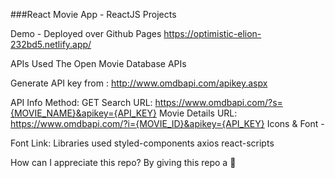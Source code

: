 ###React Movie App - ReactJS Projects


Demo - Deployed over Github Pages
https://optimistic-elion-232bd5.netlify.app/


APIs Used
The Open Movie Database APIs

Generate API key from : http://www.omdbapi.com/apikey.aspx

API Info
Method: GET
Search URL: https://www.omdbapi.com/?s={MOVIE_NAME}&apikey={API_KEY}
Movie Details URL: https://www.omdbapi.com/?i={MOVIE_ID}&apikey={API_KEY}
Icons & Font -

Font Link: <link href="https://fonts.googleapis.com/css2?family=Josefin+Sans&display=swap" rel="stylesheet">
Libraries used
styled-components
axios
react-scripts

How can I appreciate this repo?
By giving this repo a 🌟

